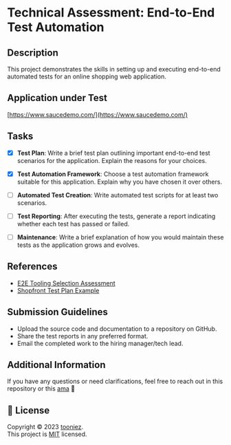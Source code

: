# Technical Assessment: End-to-End Test Automation

## Description

This project demonstrates the skills in setting up and executing end-to-end automated tests for an online shopping web application.

## Application under Test

[https://www.saucedemo.com/](https://www.saucedemo.com/)

## Tasks

- [x] **Test Plan**: Write a brief test plan outlining important end-to-end test scenarios for the application. Explain the reasons for your choices.
- [x] **Test Automation Framework**: Choose a test automation framework suitable for this application. Explain why you have chosen it over others.
- [ ] **Automated Test Creation**: Write automated test scripts for at least two scenarios.
- [ ] **Test Reporting**: After executing the tests, generate a report indicating whether each test has passed or failed.
- [ ] **Maintenance**: Write a brief explanation of how you would maintain these tests as the application grows and evolves.


## References

- [E2E Tooling Selection Assessment](docs/tool_selection.md)
- [Shopfront Test Plan Example](docs/test_planning.md)

## Submission Guidelines

- Upload the source code and documentation to a repository on GitHub.
- Share the test reports in any preferred format.
- Email the completed work to the hiring manager/tech lead.

## Additional Information

If you have any questions or need clarifications, feel free to reach out in this repository or this [ama](http://github.com/tooniez/ama) 📧

## 📝 License

Copyright © 2023 [tooniez](https://github.com/tooniez). <br />
This project is [MIT](https://github.com/tooniez/tooniez/blob/main/LICENSE) licensed.
